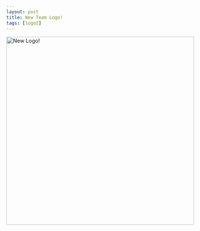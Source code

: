 ```yaml
---
layout: post
title: New Team Logo!
tags: [logo2]
---
```

<img src="/img/logo4.ong" alt="New Logo!" width="500" height="500">
